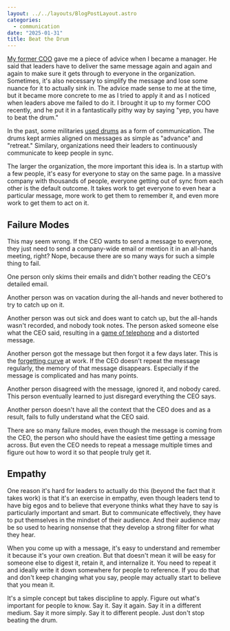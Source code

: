 ```yaml
---
layout: ../../layouts/BlogPostLayout.astro
categories:
  - communication
date: "2025-01-31"
title: Beat the Drum
---
```


[My former COO](https://www.linkedin.com/in/eric-burton-1a420015/) gave me a
piece of advice when I became a manager. He said that leaders have to deliver
the same message again and again and again to make sure it gets through to
everyone in the organization. Sometimes, it's also necessary to simplify the
message and lose some nuance for it to actually sink in. The advice made sense
to me at the time, but it became more concrete to me as I tried to apply it and
as I noticed when leaders above me failed to do it. I brought it up to my former
COO recently, and he put it in a fantastically pithy way by saying "yep, you
have to beat the drum."

In the past, some militaries [used
drums](https://en.wikipedia.org/wiki/Military_drums) as a form of communication.
The drums kept armies aligned on messages as simple as "advance" and "retreat."
Similary, organizations need their leaders to continuously communicate to keep
people in sync.

The larger the organization, the more important this idea is. In a startup with
a few people, it's easy for everyone to stay on the same page. In a massive
company with thousands of people, everyone getting out of sync from each other
is the default outcome. It takes work to get everyone to even hear a particular
message, more work to get them to remember it, and even more work to get them to
act on it.

## Failure Modes

This may seem wrong. If the CEO wants to send a message to everyone, they just
need to send a company-wide email or mention it in an all-hands meeting, right?
Nope, because there are so many ways for such a simple thing to fail.

One person only skims their emails and didn't bother reading the CEO's detailed
email.

Another person was on vacation during the all-hands and never bothered to try to
catch up on it.

Another person was out sick and does want to catch up, but the all-hands wasn't
recorded, and nobody took notes. The person asked someone else what the CEO
said, resulting in a [game of
telephone](https://en.wikipedia.org/wiki/Chinese_whispers) and a distorted
message.

Another person got the message but then forgot it a few days later. This is the
[forgetting curve](https://en.wikipedia.org/wiki/Forgetting_curve) at work. If
the CEO doesn't repeat the message regularly, the memory of that message
disappears. Especially if the message is complicated and has many points.

Another person disagreed with the message, ignored it, and nobody cared. This
person eventually learned to just disregard everything the CEO says.

Another person doesn't have all the context that the CEO does and as a result,
fails to fully understand what the CEO said.

There are so many failure modes, even though the message is coming from the CEO,
the person who should have the easiest time getting a message across. But even
the CEO needs to repeat a message multiple times and figure out how to word it
so that people truly get it.

## Empathy

One reason it's hard for leaders to actually do this (beyond the fact that it
takes work) is that it's an exercise in empathy, even though leaders tend to
have big egos and to believe that everyone thinks what they have to say is
particularly important and smart. But to communicate effectively, they have to
put themselves in the mindset of their audience. And their audience may be so
used to hearing nonsense that they develop a strong filter for what they hear.

When you come up with a message, it's easy to understand and remember it because
it's your own creation. But that doesn't mean it will be easy for someone else
to digest it, retain it, and internalize it. You need to repeat it and ideally
write it down somewhere for people to reference. If you do that and don't keep
changing what you say, people may actually start to believe that you mean it.

It's a simple concept but takes discipline to apply. Figure out what's
important for people to know. Say it. Say it again. Say it in a different
medium. Say it more simply. Say it to different people. Just don't stop beating
the drum.
